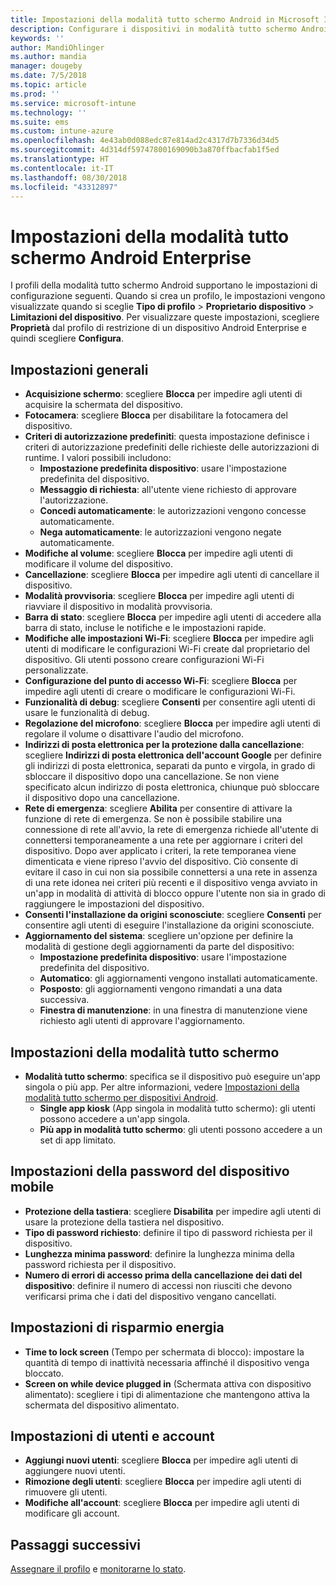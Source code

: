```yaml
---
title: Impostazioni della modalità tutto schermo Android in Microsoft Intune - Azure | Microsoft Docs
description: Configurare i dispositivi in modalità tutto schermo Android Enterprise.
keywords: ''
author: MandiOhlinger
ms.author: mandia
manager: dougeby
ms.date: 7/5/2018
ms.topic: article
ms.prod: ''
ms.service: microsoft-intune
ms.technology: ''
ms.suite: ems
ms.custom: intune-azure
ms.openlocfilehash: 4e43ab0d088edc87e814ad2c4317d7b7336d34d5
ms.sourcegitcommit: 4d314df59747800169090b3a870ffbacfab1f5ed
ms.translationtype: HT
ms.contentlocale: it-IT
ms.lasthandoff: 08/30/2018
ms.locfileid: "43312897"
---
```

# <a name="android-enterprise-kiosk-settings-in-intune"></a>Impostazioni della modalità tutto schermo Android Enterprise

I profili della modalità tutto schermo Android supportano le impostazioni di configurazione seguenti. Quando si crea un profilo, le impostazioni vengono visualizzate quando si sceglie **Tipo di profilo** > **Proprietario dispositivo** > **Limitazioni del dispositivo**. Per visualizzare queste impostazioni, scegliere **Proprietà** dal profilo di restrizione di un dispositivo Android Enterprise e quindi scegliere **Configura**.

## <a name="general-settings"></a>Impostazioni generali

- **Acquisizione schermo**: scegliere **Blocca** per impedire agli utenti di acquisire la schermata del dispositivo.
- **Fotocamera**: scegliere **Blocca** per disabilitare la fotocamera del dispositivo.
- **Criteri di autorizzazione predefiniti**: questa impostazione definisce i criteri di autorizzazione predefiniti delle richieste delle autorizzazioni di runtime. I valori possibili includono:
    - **Impostazione predefinita dispositivo**: usare l'impostazione predefinita del dispositivo.
    - **Messaggio di richiesta**: all'utente viene richiesto di approvare l'autorizzazione.
    - **Concedi automaticamente**: le autorizzazioni vengono concesse automaticamente.
    - **Nega automaticamente**: le autorizzazioni vengono negate automaticamente.
- **Modifiche al volume**: scegliere **Blocca** per impedire agli utenti di modificare il volume del dispositivo.
- **Cancellazione**: scegliere **Blocca** per impedire agli utenti di cancellare il dispositivo.
- **Modalità provvisoria**: scegliere **Blocca** per impedire agli utenti di riavviare il dispositivo in modalità provvisoria.
- **Barra di stato**: scegliere **Blocca** per impedire agli utenti di accedere alla barra di stato, incluse le notifiche e le impostazioni rapide.
- **Modifiche alle impostazioni Wi-Fi**: scegliere **Blocca** per impedire agli utenti di modificare le configurazioni Wi-Fi create dal proprietario del dispositivo. Gli utenti possono creare configurazioni Wi-Fi personalizzate.
- **Configurazione del punto di accesso Wi-Fi**: scegliere **Blocca** per impedire agli utenti di creare o modificare le configurazioni Wi-Fi.
- **Funzionalità di debug**: scegliere **Consenti** per consentire agli utenti di usare le funzionalità di debug.
- **Regolazione del microfono**: scegliere **Blocca** per impedire agli utenti di regolare il volume o disattivare l'audio del microfono.
- **Indirizzi di posta elettronica per la protezione dalla cancellazione**: scegliere **Indirizzi di posta elettronica dell'account Google** per definire gli indirizzi di posta elettronica, separati da punto e virgola, in grado di sbloccare il dispositivo dopo una cancellazione. Se non viene specificato alcun indirizzo di posta elettronica, chiunque può sbloccare il dispositivo dopo una cancellazione.
- **Rete di emergenza**: scegliere **Abilita** per consentire di attivare la funzione di rete di emergenza. Se non è possibile stabilire una connessione di rete all'avvio, la rete di emergenza richiede all'utente di connettersi temporaneamente a una rete per aggiornare i criteri del dispositivo. Dopo aver applicato i criteri, la rete temporanea viene dimenticata e viene ripreso l'avvio del dispositivo. Ciò consente di evitare il caso in cui non sia possibile connettersi a una rete in assenza di una rete idonea nei criteri più recenti e il dispositivo venga avviato in un'app in modalità di attività di blocco oppure l'utente non sia in grado di raggiungere le impostazioni del dispositivo.
- **Consenti l'installazione da origini sconosciute**: scegliere **Consenti** per consentire agli utenti di eseguire l'installazione da origini sconosciute.
- **Aggiornamento del sistema**: scegliere un'opzione per definire la modalità di gestione degli aggiornamenti da parte del dispositivo:
    - **Impostazione predefinita dispositivo**: usare l'impostazione predefinita del dispositivo.
    - **Automatico**: gli aggiornamenti vengono installati automaticamente.
    - **Posposto**: gli aggiornamenti vengono rimandati a una data successiva.
    - **Finestra di manutenzione**: in una finestra di manutenzione viene richiesto agli utenti di approvare l'aggiornamento.

## <a name="kiosk-settings"></a>Impostazioni della modalità tutto schermo

- **Modalità tutto schermo**: specifica se il dispositivo può eseguire un'app singola o più app. Per altre informazioni, vedere [Impostazioni della modalità tutto schermo per dispositivi Android](android-kiosk-settings.md).
    - **Single app kiosk** (App singola in modalità tutto schermo): gli utenti possono accedere a un'app singola.
    - **Più app in modalità tutto schermo**: gli utenti possono accedere a un set di app limitato.

## <a name="device-password-settings"></a>Impostazioni della password del dispositivo mobile

- **Protezione della tastiera**: scegliere **Disabilita** per impedire agli utenti di usare la protezione della tastiera nel dispositivo.
- **Tipo di password richiesto**: definire il tipo di password richiesta per il dispositivo.
- **Lunghezza minima password**: definire la lunghezza minima della password richiesta per il dispositivo.
- **Numero di errori di accesso prima della cancellazione dei dati del dispositivo**: definire il numero di accessi non riusciti che devono verificarsi prima che i dati del dispositivo vengano cancellati.

## <a name="power-settings"></a>Impostazioni di risparmio energia

- **Time to lock screen** (Tempo per schermata di blocco): impostare la quantità di tempo di inattività necessaria affinché il dispositivo venga bloccato.
- **Screen on while device plugged in** (Schermata attiva con dispositivo alimentato): scegliere i tipi di alimentazione che mantengono attiva la schermata del dispositivo alimentato.

## <a name="users-and-accounts-settings"></a>Impostazioni di utenti e account

- **Aggiungi nuovi utenti**: scegliere **Blocca** per impedire agli utenti di aggiungere nuovi utenti.
- **Rimozione degli utenti**: scegliere **Blocca** per impedire agli utenti di rimuovere gli utenti.
- **Modifiche all'account**: scegliere **Blocca** per impedire agli utenti di modificare gli account.

## <a name="next-steps"></a>Passaggi successivi
[Assegnare il profilo](device-profile-assign.md) e [monitorarne lo stato](device-profile-monitor.md).



